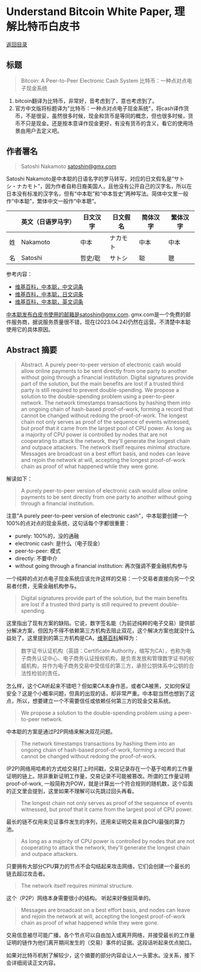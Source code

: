# Understand Bitcoin White Paper, 理解比特币白皮书

[返回目录](whitepaper.md)

## 标题

> Bitcoin: A Peer-to-Peer Electronic Cash System
> 比特币：一种点对点电子现金系统

1. bitcoin翻译为比特币，非常好，音考虑到了，意也考虑到了。
2. 官方中文版将标题译为"比特币：一种点对点电子现金系统"，将cash译作货币，不是很妥，虽然很多时候，现金和货币是等同的概念，但也很多时候，货币不只是现金。还是按本意译作现金更好，有没有货币的含义，看它的使用场景由用户去定义吧。

## 作者署名

> Satoshi Nakamoto
> satoshin@gmx.com

Satoshi Nakamoto是中本聪的日语名字的罗马转写，对应的日文假名是“サトシ・ナカモト”，因为作者自称日裔美国人，且他没有公开自己的汉字名，所以在日本没有标准的汉字名，但有“中本聡”和“中本哲史”两种写法。简体中文里一般作“中本聪”，繁体中文一般作“中本聰”。

|    | 英文（日语罗马字） | 日文汉字 | 日文假名 | 简体汉字 | 繁体汉字 |
|----|--------------------|----------|----------|----------|----------|
| 姓 | Nakamoto           | 中本     | ナカモト | 中本     | 中本     |
| 名 | Satoshi            | 哲史/聡  | サトシ   | 聪       | 聰       |

参考内容：

* [维基百科，中本聪，中文词条](https://zh.wikipedia.org/wiki/%E4%B8%AD%E6%9C%AC%E8%81%AA)
* [维基百科，中本聪，日文词条](https://ja.wikipedia.org/wiki/%E3%82%B5%E3%83%88%E3%82%B7%E3%83%BB%E3%83%8A%E3%82%AB%E3%83%A2%E3%83%88)
* [维基百科，中本聪，英文词条](https://en.wikipedia.org/wiki/Satoshi_Nakamoto)

中本聪发布白皮书使用的邮箱是satoshin@gmx.com. gmx.com是一个免费的邮件服务商，据说服务质量很不错，现在(2023.04.24)仍然在运营。不清楚中本聪使用它的具体原因。

## Abstract 摘要

> Abstract. A purely peer-to-peer version of electronic cash would allow online payments to be sent directly from one party to another without going through a financial institution. Digital signatures provide part of the solution, but the main benefits are lost if a trusted third party is still required to prevent double-spending. We propose a solution to the double-spending problem using a peer-to-peer network. The network timestamps transactions by hashing them into an ongoing chain of hash-based proof-of-work, forming a record that cannot be changed without redoing the proof-of-work. The longest chain not only serves as proof of the sequence of events witnessed, but proof that it came from the largest pool of CPU power. As long as a majority of CPU power is controlled by nodes that are not cooperating to attack the network, they'll generate the longest chain and outpace attackers. The network itself requires minimal structure. Messages are broadcast on a best effort basis, and nodes can leave and rejoin the network at will, accepting the longest proof-of-work chain as proof of what happened while they were gone.


解读如下：

> A purely peer-to-peer version of electronic cash would allow online payments to be sent directly from one party to another without going through a financial institution.

注意"A purely peer-to-peer version of electronic cash"，中本聪要创建一个100%的点对点的现金系统，这句话每个字都很重要：

* purely: 100%的，没的通融
* electronic cash: 是什么（电子现金）
* peer-to-peer: 模式
* directly: 不要中介
* without going through a financial institution: 再次强调不要金融机构参与

一个纯粹的点对点电子现金系统应该允许这样的交易：一个交易者直接向另一个交易者付费，无需金融机构参与。

> Digital signatures provide part of the solution, but the main benefits are lost if a trusted third party is still required to prevent double-spending.

这里指出了现有方案的缺陷。它说，数字签名能（为前述纯粹的电子交易）提供部分解决方案，但因为不得不依赖第三方机构去阻止双花，这个解决方案也就没什么益处了。这里提到的第三方机构是CA，[维基百科](https://zh.wikipedia.org/wiki/%E8%AF%81%E4%B9%A6%E9%A2%81%E5%8F%91%E6%9C%BA%E6%9E%84)解释为：

> 数字证书认证机构（英語：Certificate Authority，缩写为CA），也称为电子商务认证中心、电子商务认证授权机构，是负责发放和管理数字证书的权威机构，并作为电子商务交易中受信任的第三方，承担公钥体系中公钥的合法性检验的责任。

怎么样，这个CA听起来不错吧？但如果CA本身作恶，或者CA被黑，又如何保证安全？这是个小概率问题，但真的出现的话，却非常严重。中本聪当然也想到了这点，所以，想要建立一个不需要信任或依赖任何第三方的现金交易系统。

> We propose a solution to the double-spending problem using a peer-to-peer network.

中本聪的方案是通过P2P网络来解决双花问题。

> The network timestamps transactions by hashing them into an ongoing chain of hash-based proof-of-work, forming a record that cannot be changed without redoing the proof-of-work.

(P2P)网络用哈希的方式给交易打上时间戳，交易记录存在一个基于哈希的工作量证明的链上。除非重新证明工作量，交易记录不可能被篡改。所谓的工作量证明proof-of-work, 一般简称为POW，就是计算出一个符合规则的随机数，这个后面的正文里会提到，这里如果不理解可以先跳过回头再看。

> The longest chain not only serves as proof of the sequence of events witnessed, but proof that it came from the largest pool of CPU power.

最长的链不仅用来见证事件发生的序列，还用来证明交易来自CPU最强的算力池。

> As long as a majority of CPU power is controlled by nodes that are not cooperating to attack the network, they'll generate the longest chain and outpace attackers.

只要拥有大部分CPU算力的节点不会勾结起来攻击网络，它们会创建一个最长的链去超过攻击者。

 > The network itself requires minimal structure.
 
 这个（P2P）网络本身需要很小的结构。
 听起来好像挺简单的。

 > Messages are broadcast on a best effort basis, and nodes can leave and rejoin the network at will, accepting the longest proof-of-work chain as proof of what happened while they were gone.

交易信息被尽可能广播，各个节点可以自由加入或离开网络，并接受最长的工作量证明的链作为他们离开期间发生的（交易）事件的证据。这段话听起来优点拗口。

如果对比特币机制了解较少，这个摘要的部分内容会让人一头雾水。没关系，接下会详细阅读正文内容。
